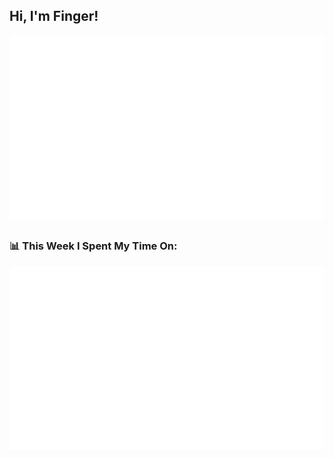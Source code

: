 <h2> Hi, I'm Finger!</h2>

<img align="right" src="https://raw.githubusercontent.com/spianmo/github-stats/master/generated/overview.svg#gh-light-mode-only">

<!-- <img align="right" height="160em" src="https://github-readme-stats-eight-theta.vercel.app/api/top-langs/?username=spianmo&layout=compact&langs_count=8&theme=algolia"/>	 -->
	
```go
package main

type Me struct {
	Name   string
	Job    string
	Code   string
	Skills string
}

func main() {
	me := &Me{
		Name:   "Finger",
		Job:    "Client-side Engineer",
		Code:   "Java, Kotlin, C#, Rust and C++ and Others",
		Skills: "Android, Security, Cross-platform client, NLP, CV, ASR ^o^",
	}
	_ = me
}
```


<h3>📊 This Week I Spent My Time On:</h3>
<img align='right' src="https://raw.githubusercontent.com/spianmo/github-stats/master/generated/languages.svg#gh-light-mode-only">

<!--START_SECTION:waka-->

```txt
TypeScript                     11 hrs 45 mins  █████████████░░░░░░░░░░░░   51.76 %
Python                         3 hrs 34 mins   ████░░░░░░░░░░░░░░░░░░░░░   15.76 %
Dart                           3 hrs 1 min     ███▒░░░░░░░░░░░░░░░░░░░░░   13.31 %
Kotlin                         1 hr 8 mins     █▒░░░░░░░░░░░░░░░░░░░░░░░   05.05 %
JSON                           38 mins         ▓░░░░░░░░░░░░░░░░░░░░░░░░   02.85 %
```

<!--END_SECTION:waka-->

